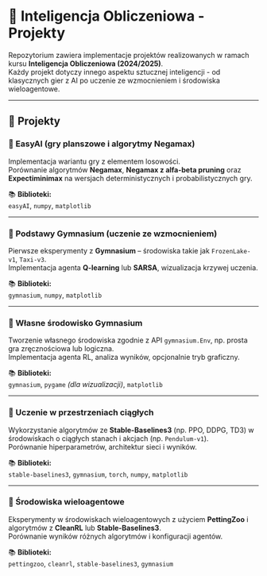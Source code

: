 # 🤖 Inteligencja Obliczeniowa - Projekty

Repozytorium zawiera implementacje projektów realizowanych w ramach kursu **Inteligencja Obliczeniowa (2024/2025)**.  
Każdy projekt dotyczy innego aspektu sztucznej inteligencji - od klasycznych gier z AI po uczenie ze wzmocnieniem i środowiska wieloagentowe.

---

## 📂 Projekty

### 🧩  EasyAI (gry planszowe i algorytmy Negamax)
Implementacja wariantu gry z elementem losowości.  
Porównanie algorytmów **Negamax**, **Negamax z alfa-beta pruning** oraz **Expectiminimax** na wersjach deterministycznych i probabilistycznych gry.

📚 **Biblioteki:**  
`easyAI`, `numpy`, `matplotlib`


---

### 🧠 Podstawy Gymnasium (uczenie ze wzmocnieniem)
Pierwsze eksperymenty z **Gymnasium** – środowiska takie jak `FrozenLake-v1`, `Taxi-v3`.  
Implementacja agenta **Q-learning** lub **SARSA**, wizualizacja krzywej uczenia.

📚 **Biblioteki:**  
`gymnasium`, `numpy`, `matplotlib`

---

### 🧱 Własne środowisko Gymnasium
Tworzenie własnego środowiska zgodnie z API `gymnasium.Env`, np. prosta gra zręcznościowa lub logiczna.  
Implementacja agenta RL, analiza wyników, opcjonalnie tryb graficzny.

📚 **Biblioteki:**  
`gymnasium`, `pygame` *(dla wizualizacji)*, `matplotlib`

---

### 🌊 Uczenie w przestrzeniach ciągłych
Wykorzystanie algorytmów ze **Stable-Baselines3** (np. PPO, DDPG, TD3) w środowiskach o ciągłych stanach i akcjach (np. `Pendulum-v1`).  
Porównanie hiperparametrów, architektur sieci i wyników.

📚 **Biblioteki:**  
`stable-baselines3`, `gymnasium`, `torch`, `numpy`, `matplotlib`

---

### 🤝 Środowiska wieloagentowe
Eksperymenty w środowiskach wieloagentowych z użyciem **PettingZoo** i algorytmów z **CleanRL** lub **Stable-Baselines3**.  
Porównanie wyników różnych algorytmów i konfiguracji agentów.

📚 **Biblioteki:**  
`pettingzoo`, `cleanrl`, `stable-baselines3`, `gymnasium`
